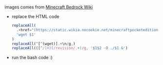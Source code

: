 images comes from [Minecraft Bedrock Wiki](https://minecraftbedrock-archive.fandom.com/wiki/Blocks)

- replace the HTML code

  ```js
  replaceAll(
    .+href="(https://static.wikia.nocookie.net/minecraftpocketedition/.+/revision/latest\?cb=.+)"/g,
    'wget $1'
  )
  replaceAll(^[^(wget)].+\n/g,)
  replaceAll(([^/]+)(/revision/.+)/g, '$1$2 -O ./$1 &')
  ```

- run the bash code :)
